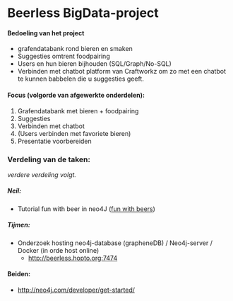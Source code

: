 # Beerless BigData-project

#### Bedoeling van het project

- grafendatabank rond bieren en smaken
- Suggesties omtrent foodpairing
- Users en hun bieren bijhouden (SQL/Graph/No-SQL)
- Verbinden met chatbot platform van Craftworkz om zo met een chatbot te kunnen babbelen die u suggesties geeft.

#### Focus (volgorde van afgewerkte onderdelen):

1. Grafendatabank met bieren + foodpairing
2. Suggesties
3. Verbinden met chatbot
4. (Users verbinden met favoriete bieren)
5. Presentatie voorbereiden

### Verdeling van de taken:

*verdere verdeling volgt.*

##### Neil:

- Tutorial fun with beer in neo4J ([fun with beers](https://neo4j.com/blog/fun-with-beer-and-graphs/))

##### Tijmen:

- Onderzoek hosting neo4j-database (grapheneDB) / Neo4j-server / Docker (in orde host online)
  - http://beerless.hopto.org:7474



#### Beiden:

- http://neo4j.com/developer/get-started/

